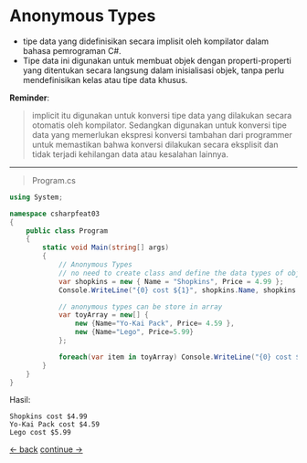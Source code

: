 # Anonymous Types
* tipe data yang didefinisikan secara implisit oleh kompilator dalam bahasa pemrograman C#. 
* Tipe data ini digunakan untuk membuat objek dengan properti-properti yang ditentukan secara langsung dalam inisialisasi objek, tanpa perlu mendefinisikan kelas atau tipe data khusus.

**Reminder**:
> implicit itu digunakan untuk konversi tipe data yang dilakukan secara otomatis oleh kompilator. Sedangkan digunakan untuk konversi tipe data yang memerlukan ekspresi konversi tambahan dari programmer untuk memastikan bahwa konversi dilakukan secara eksplisit dan tidak terjadi kehilangan data atau kesalahan lainnya.

---------

> Program.cs
```csharp
using System;

namespace csharpfeat03
{
    public class Program
    {
        static void Main(string[] args)
        {
            // Anonymous Types
            // no need to create class and define the data types of objects
            var shopkins = new { Name = "Shopkins", Price = 4.99 };
            Console.WriteLine("{0} cost ${1}", shopkins.Name, shopkins.Price );

            // anonymous types can be store in array
            var toyArray = new[] { 
                new {Name="Yo-Kai Pack", Price= 4.59 },
                new {Name="Lego", Price=5.99}
            };

            foreach(var item in toyArray) Console.WriteLine("{0} cost ${1}", item.Name, item.Price);
        }
    }
}
```


Hasil:
```terminal
Shopkins cost $4.99
Yo-Kai Pack cost $4.59
Lego cost $5.99
```




[<- back](https://github.com/QuackPlayground/csharp/blob/main/theory/basic/32.md)
[continue ->](https://github.com/QuackPlayground/csharp/blob/main/theory/basic/34.md)